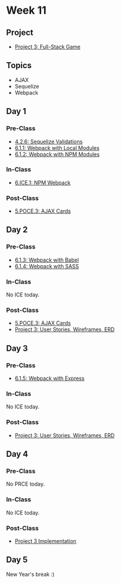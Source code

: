 # Week 11

## Project

* [Project 3: Full-Stack Game](../../projects/project-3-full-stack-game.md)

## Topics

* AJAX
* Sequelize
* Webpack

## Day 1

### Pre-Class

* [4.2.6: Sequelize Validations](../../4-back-end-structure/4.2-sequelize/4.2.6-sequelize-validations.md)
* [6.1.1: Webpack with Local Modules](../../6-front-end-infrastructure/6.1-webpack/6.1.1-webpack-with-local-modules.md)
* [6.1.2: Webpack with NPM Modules](../../6-front-end-infrastructure/6.1-webpack/6.1.2-webpack-with-npm-modules.md)

### In-Class

* [6.ICE.1: NPM Webpack](../../6-front-end-infrastructure/6.ice-in-class-exercises/6.ice.1-npm-webpack.md)

### Post-Class

* [5.POCE.3: AJAX Cards](../../5-full-stack/5.poce-post-class-exercises/5.poce.3-ajax-cards.md)

## Day 2

### Pre-Class

* [6.1.3: Webpack with Babel](../../6-front-end-infrastructure/6.1-webpack/6.1.3-webpack-with-babel.md)
* [6.1.4: Webpack with SASS](../../6-front-end-infrastructure/6.1-webpack/6.1.4-webpack-with-sass.md)

### In-Class

No ICE today.

### Post-Class

* [5.POCE.3: AJAX Cards](../../5-full-stack/5.poce-post-class-exercises/5.poce.3-ajax-cards.md)
* [Project 3: User Stories, Wireframes, ERD](../../projects/project-3-full-stack-game.md#ideation-phase-1)

## Day 3

### Pre-Class

* [6.1.5: Webpack with Express](../../6-front-end-infrastructure/6.1-webpack/6.1.5-webpack-with-express.md)

### In-Class

No ICE today.

### Post-Class

* [Project 3: User Stories, Wireframes, ERD](../../projects/project-3-full-stack-game.md#ideation-phase-2)

## Day 4

### Pre-Class

No PRCE today.

### In-Class

No ICE today.

### Post-Class

* [Project 3 Implementation](../../projects/project-3-full-stack-game.md)

## Day 5

New Year's break :\)

